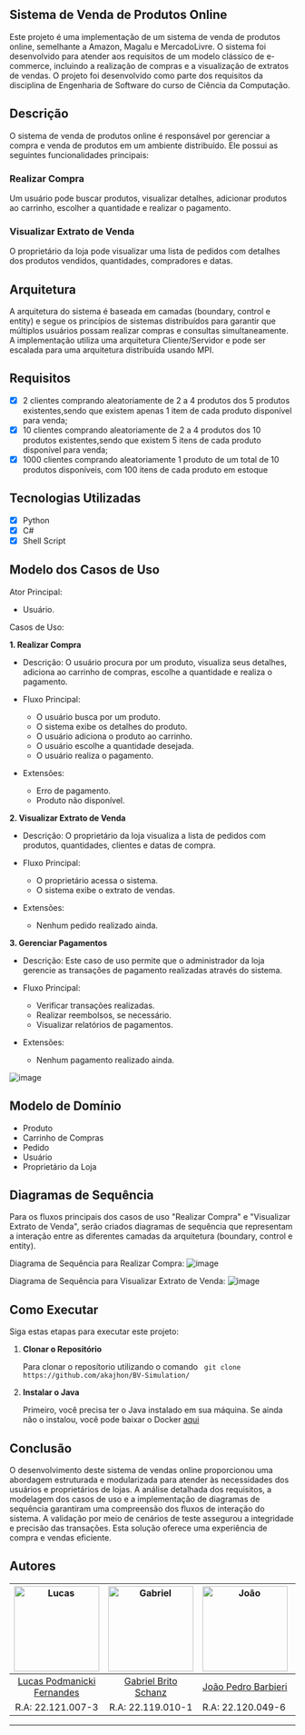 ## Sistema de Venda de Produtos Online 
Este projeto é uma implementação de um sistema de venda de produtos online, semelhante a Amazon, Magalu e MercadoLivre. O sistema foi desenvolvido para atender aos requisitos de um modelo clássico de e-commerce, 
incluindo a realização de compras e a visualização de extratos de vendas. O projeto foi desenvolvido como parte dos requisitos da disciplina de Engenharia de Software do curso de Ciência da Computação.

    
## Descrição
<p>O sistema de venda de produtos online é responsável por gerenciar a compra e venda de produtos em um ambiente distribuído. Ele possui as seguintes funcionalidades principais:</p>

<h3>Realizar Compra</h3>
<p>Um usuário pode buscar produtos, visualizar detalhes, adicionar produtos ao carrinho, escolher a quantidade e realizar o pagamento.</p>

<h3>Visualizar Extrato de Venda</h3>
<p>O proprietário da loja pode visualizar uma lista de pedidos com detalhes dos produtos vendidos, quantidades, compradores e datas.</p>

<h2>Arquitetura</h2>
<p>A arquitetura do sistema é baseada em camadas (boundary, control e entity) e segue os princípios de sistemas distribuídos para garantir que múltiplos usuários possam realizar compras e consultas simultaneamente. A implementação utiliza uma arquitetura Cliente/Servidor e pode ser escalada para uma arquitetura distribuída usando MPI.</p>

## Requisitos
  - [x] 2 clientes comprando aleatoriamente de 2 a 4 produtos dos 5 produtos existentes,sendo que existem apenas 1 item de cada produto disponível para venda;
  - [x] 10 clientes comprando aleatoriamente de 2 a 4 produtos dos 10 produtos existentes,sendo que existem 5 itens de cada produto disponível para venda;
  - [x] 1000 clientes comprando aleatoriamente 1 produto de um total de 10 produtos disponíveis, com 100 itens de cada produto em estoque

 ## Tecnologias Utilizadas
   - [x] Python
   - [x] C#
   - [x] Shell Script

## Modelo dos Casos de Uso
Ator Principal:
- Usuário.

Casos de Uso:

**1. Realizar Compra**
- Descrição: O usuário procura por um produto, visualiza seus detalhes, adiciona ao carrinho de compras, escolhe a quantidade e realiza o pagamento.
- Fluxo Principal:
  - O usuário busca por um produto.
  - O sistema exibe os detalhes do produto.
  - O usuário adiciona o produto ao carrinho.
  - O usuário escolhe a quantidade desejada.
  - O usuário realiza o pagamento.

- Extensões:
  - Erro de pagamento.
  - Produto não disponível.
 
**2. Visualizar Extrato de Venda**
- Descrição: O proprietário da loja visualiza a lista de pedidos com produtos, quantidades, clientes e datas de compra.
- Fluxo Principal:
  - O proprietário acessa o sistema.
  - O sistema exibe o extrato de vendas.

- Extensões:
  - Nenhum pedido realizado ainda.
 
**3. Gerenciar Pagamentos**
- Descrição: Este caso de uso permite que o administrador da loja gerencie as transações de pagamento realizadas através do sistema.
- Fluxo Principal:
  - Verificar transações realizadas.
  - Realizar reembolsos, se necessário.
  - Visualizar relatórios de pagamentos.

- Extensões:
  - Nenhum pagamento realizado ainda.

 ![image](https://github.com/LucasPodmanicki/Projeto-SI/assets/104178669/244968c9-62ef-44c9-baec-139aceeca55e)

  

## Modelo de Domínio
- Produto
- Carrinho de Compras
- Pedido
- Usuário
- Proprietário da Loja

## Diagramas de Sequência
Para os fluxos principais dos casos de uso "Realizar Compra" e "Visualizar Extrato de Venda", serão criados diagramas de sequência que representam a interação entre as diferentes camadas da arquitetura (boundary, control e entity).

Diagrama de Sequência para Realizar Compra:
![image](https://github.com/LucasPodmanicki/Projeto-SI/assets/104178669/8650f520-7877-4088-8547-ced907874ab7)


Diagrama de Sequência para Visualizar Extrato de Venda:
![image](https://github.com/LucasPodmanicki/Projeto-SI/assets/104178669/d1c78f4f-96ef-40bc-a3c6-e0c39d040b10)


## Como Executar

   Siga estas etapas para executar este projeto:

1. **Clonar o Repositório**

   Para clonar o reposítorio utilizando o comando ` git clone https://github.com/akajhon/BV-Simulation/`
   
2. **Instalar o Java**

   Primeiro, você precisa ter o Java instalado em sua máquina. Se ainda não o instalou, você pode baixar o Docker [aqui](https://www.oracle.com/br/java/technologies/downloads/) 



## Conclusão
O desenvolvimento deste sistema de vendas online proporcionou uma abordagem estruturada e modularizada para atender às necessidades dos usuários e proprietários de lojas. A análise detalhada dos requisitos, a modelagem dos casos de uso e a implementação de diagramas de sequência garantiram uma compreensão dos fluxos de interação do sistema. A validação por meio de cenários de teste assegurou a integridade e precisão das transações. Esta solução oferece uma experiência de compra e vendas eficiente.

## Autores
| <img src="https://avatars.githubusercontent.com/u/104178669?v=4" alt="Lucas" width="150"/> | <img src="https://avatars.githubusercontent.com/u/57364626?v=4" alt="Gabriel" width="150"/> | <img src="https://avatars.githubusercontent.com/u/102989290?v=4" alt="João" width="150"/> | <img src="https://avatars.githubusercontent.com/u/64386249?v=4" alt="Leonardo" width="150"/> |
|:-------------------------------------------------------------------------------------------:|:-------------------------------------------------------------------------------------------:|---------------------------------------------------------------------------------------------|--------------------------------------------------------------------------------------------|
| [Lucas Podmanicki Fernandes](https://github.com/LucasPodmanicki)                           | [Gabriel Brito Schanz](https://github.com/gbschanz)                                      | [João Pedro Barbieri](https://github.com/vihmar)                                         | [Leonardo Barrionuevo](https://github.com/Leocandido)                                       |
| R.A: 22.121.007-3                                                                        | R.A: 22.119.010-1                                                                        | R.A: 22.120.049-6                                                                         | R.A: 22.121.034-7                                                                         |
***
